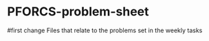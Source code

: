 # PFORCS-problem-sheet
#first change
Files  that  relate  to  the  problems  set  in  the  weekly  tasks
